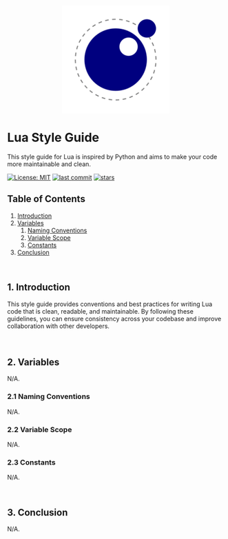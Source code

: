 <div align="center">
  <img style="display: block; -webkit-user-select: none; margin: auto; cursor: zoom-in; background-color: hsl(0, 0%, 90%);" src="/luaa.gif" width="250" height="250"/>
</div>

# Lua Style Guide

This style guide for Lua is inspired by Python and aims to make your code more maintainable and clean.

[![License: MIT](https://img.shields.io/badge/License-MIT-green2.svg)](/blob/main/LICENSE)
[![last commit](https://img.shields.io/github/last-commit/ShaharBand/lua-style-guide.svg)](https://github.com/ShaharBand/lua-style-guide/commits/main) 
[![stars](https://img.shields.io/github/stars/ShaharBand/lua-style-guide.svg?style=badge)](https://github.com/ShaharBand/lua-style-guide/stargazers) 
<br> 

## Table of Contents
1. [Introduction](#1-introduction)
2. [Variables](#2-variables)
   1. [Naming Conventions](#21-naming-conventions)
   2. [Variable Scope](#22-variable-scope)
   3. [Constants](#23-constants)
3. [Conclusion](#3-conclusion)
   
<br>

## 1. Introduction
This style guide provides conventions and best practices for writing Lua code that is clean, readable, and maintainable. 
By following these guidelines, you can ensure consistency across your codebase and improve collaboration with other developers.
<br><br><br>

## 2. Variables
N/A.

### 2.1 Naming Conventions
N/A.

### 2.2 Variable Scope
N/A.

### 2.3 Constants
N/A.

<br>

## 3. Conclusion
N/A.
